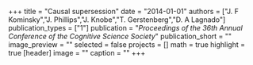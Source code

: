 +++
title = "Causal supersession"
date = "2014-01-01"
authors = ["J. F Kominsky","J. Phillips","J. Knobe","T. Gerstenberg","D. A Lagnado"]
publication_types = ["1"]
publication = "_Proceedings of the 36th Annual Conference of the Cognitive Science Society_"
publication_short = ""
image_preview = ""
selected = false
projects = []
math = true
highlight = true
[header]
image = ""
caption = ""
+++

